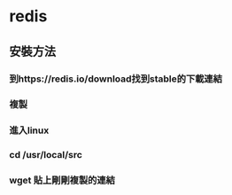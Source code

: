 # redis<br/>
## 安裝方法<br/>
### 到https://redis.io/download找到stable的下載連結<br/>
### 複製<br/>
### 進入linux<br/>
### cd /usr/local/src<br/>
### wget 貼上剛剛複製的連結<br/>
